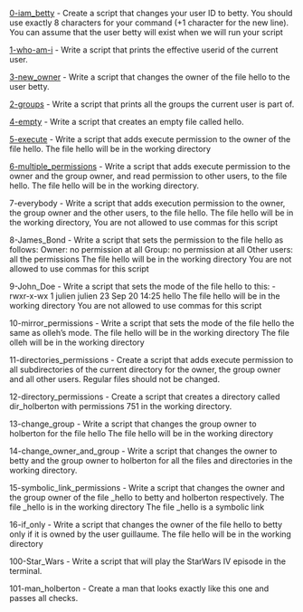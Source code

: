 [0-iam_betty](https://github.com/Francismensah/alx-system_engineering-devops/blob/master/0x01-shell_permissions/0-iam_betty) - Create a script that changes your user ID to betty. You should use exactly 8 characters for your command (+1 character for the new line). You can assume that the user betty will exist when we will run your script

[1-who-am-i](https://github.com/Francismensah/alx-system_engineering-devops/blob/master/0x01-shell_permissions/1-who_am_i) - Write a script that prints the effective userid of the current user.

[3-new_owner](https://github.com/Francismensah/alx-system_engineering-devops/blob/master/0x01-shell_permissions/3-new_owner) - Write a script that changes the owner of the file hello to the user betty.

[2-groups](https://github.com/Francismensah/alx-system_engineering-devops/blob/master/0x01-shell_permissions/2-groups) - Write a script that prints all the groups the current user is part of.

[4-empty](https://github.com/Francismensah/alx-system_engineering-devops/blob/master/0x01-shell_permissions/4-empty) - Write a script that creates an empty file called hello.

[5-execute](https://github.com/Francismensah/alx-system_engineering-devops/blob/master/0x01-shell_permissions/5-execute) - Write a script that adds execute permission to the owner of the file hello. The file hello will be in the working directory

[6-multiple_permissions](https://github.com/Francismensah/alx-system_engineering-devops/blob/master/0x01-shell_permissions/6-multiple_permissions) - Write a script that adds execute permission to the owner and the group owner, and read permission to other users, to the file hello. The file hello will be in the working directory.

7-everybody - Write a script that adds execution permission to the owner, the group owner and the other users, to the file hello. The file hello will be in the working directory, You are not allowed to use commas for this script

8-James_Bond - Write a script that sets the permission to the file hello as follows: Owner: no permission at all Group: no permission at all Other users: all the permissions The file hello will be in the working directory You are not allowed to use commas for this script

9-John_Doe - Write a script that sets the mode of the file hello to this: -rwxr-x-wx 1 julien julien 23 Sep 20 14:25 hello The file hello will be in the working directory You are not allowed to use commas for this script

10-mirror_permissions - Write a script that sets the mode of the file hello the same as olleh’s mode. The file hello will be in the working directory The file olleh will be in the working directory

11-directories_permissions - Create a script that adds execute permission to all subdirectories of the current directory for the owner, the group owner and all other users. Regular files should not be changed.

12-directory_permissions - Create a script that creates a directory called dir_holberton with permissions 751 in the working directory.

13-change_group - Write a script that changes the group owner to holberton for the file hello The file hello will be in the working directory

14-change_owner_and_group - Write a script that changes the owner to betty and the group owner to holberton for all the files and directories in the working directory.

15-symbolic_link_permissions - Write a script that changes the owner and the group owner of the file _hello to betty and holberton respectively. The file _hello is in the working directory The file _hello is a symbolic link

16-if_only - Write a script that changes the owner of the file hello to betty only if it is owned by the user guillaume. The file hello will be in the working directory

100-Star_Wars - Write a script that will play the StarWars IV episode in the terminal.

101-man_holberton - Create a man that looks exactly like this one and passes all checks.
